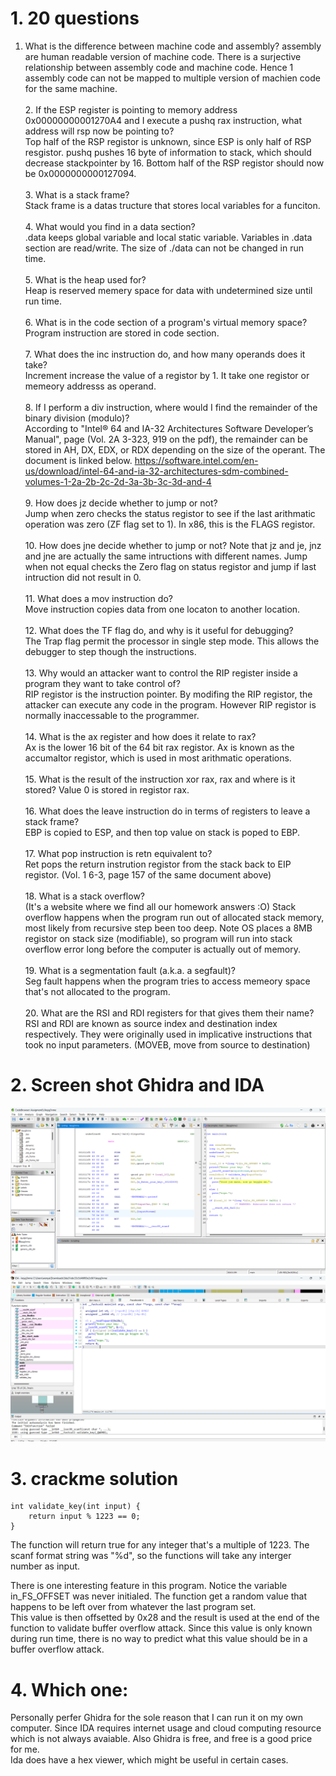 # 1. 20 questions
1. What is the difference between machine code and assembly?
assembly are human readable version of machine code. There is a surjective relationship between assembly code and machine code. Hence 1 assembly code can not be mapped to multiple version of machien code for the same machine.   
<br>2. If the ESP register is pointing to memory address 0x00000000001270A4 and I execute a pushq rax instruction, what address will rsp now be pointing to?  
Top half of the RSP registor is unknown, since ESP is only half of RSP resgistor. pushq pushes 16 byte of information to stack, which should decrease stackpointer by 16. Bottom half of the RSP registor should now be 0x0000000000127094.  
<br>3. What is a stack frame?  
Stack frame is a datas tructure that stores local variables for a funciton.   
<br>4. What would you find in a data section?         
.data keeps global variable and local static variable. Variables in .data section are read/write. The size of ./data can not be changed in run time.                                                                                                        
<br>5. What is the heap used for?    
Heap is reserved memery space for data with undetermined size until run time.                                                                                                                          
<br>6. What is in the code section of a program's virtual memory space?      
Program instruction are stored in code section.                                                                                    
<br>7. What does the inc instruction do, and how many operands does it take?       
Increment increase the value of a registor by 1. It take one registor or memeory addresss as operand.                                                                               
<br>8. If I perform a div instruction, where would I find the remainder of the binary division (modulo)?              
According to "Intel® 64 and IA-32 Architectures Software Developer’s Manual", page (Vol. 2A 3-323, 919 on the pdf), the remainder can be stored in AH, DX, EDX, or RDX depending on the size of the operant. The document is linked below.
https://software.intel.com/en-us/download/intel-64-and-ia-32-architectures-sdm-combined-volumes-1-2a-2b-2c-2d-3a-3b-3c-3d-and-4                                         
<br>9. How does jz decide whether to jump or not?       
Jump when zero checks the status registor to see if the last arithmatic operation was zero (ZF flag set to 1). In x86, this is the FLAGS registor.                                                                                                            
<br>10. How does jne decide whether to jump or not? 
Note that jz and je, jnz and jne are actually the same intructions with different names. Jump when not equal checks the Zero flag on status registor and jump if last intruction did not result in 0.                                                                                                                
<br>11. What does a mov instruction do?   
Move instruction copies data from one locaton to another location.                                                                                                                       
<br>12. What does the TF flag do, and why is it useful for debugging?   
The Trap flag permit the processor in single step mode. This allows the debugger to step though the instructions.                                                                                            
<br>13. Why would an attacker want to control the RIP register inside a program they want to take control of?    
RIP registor is the instruction pointer. By modifing the RIP registor, the attacker can execute any code in the program. However RIP registor is normally inaccessable to the programmer.                                                 
<br>14. What is the ax register and how does it relate to rax?      
Ax is the lower 16 bit of the 64 bit rax registor. Ax is known as the accumaltor registor, which is used in most arithmatic operations.                                                                                               
<br>15. What is the result of the instruction xor rax, rax and where is it stored? 
Value 0 is stored in registor rax.                                                                                
<br>16. What does the leave instruction do in terms of registers to leave a stack frame?   
EBP is copied to ESP, and then top value on stack is poped to EBP.                                                                      
<br>17. What pop instruction is retn equivalent to?     
Ret pops the return instrution registor from the stack back to EIP registor. (Vol. 1 6-3, page 157 of the same document above)                                                                                                        
<br>18. What is a stack overflow?   
(It's a website where we find all our homework answers :O) Stack overflow happens when the program run out of allocated stack memory, most likely from recursive step been too deep. Note OS places a 8MB registor on stack size (modifiable), 
so program will run into stack overflow error long before the computer is actually out of memory.                                                                                                                               
<br>19. What is a segmentation fault (a.k.a. a segfault)?     
Seg fault happens when the program tries to access memeory space that's not allocated to the program.                                                                                                    
<br>20. What are the RSI and RDI registers for that gives them their name?      
RSI and RDI are known as source index and destination index respectively. They were originally used in implicative instructions that took no input parameters. (MOVEB, move from source to destination)                                                                                

# 2. Screen shot Ghidra and IDA
![Ghidra screenshot](/Assigment3/Ghidra.png)
![Ida screenshot](/Assigment3/Ida.png)

# 3. crackme solution
```
int validate_key(int input) {
	return input % 1223 == 0;
}
```
The function will return true for any integer that's a multiple of 1223. 
The scanf format string was "%d", so the functions will take any interger number as input. 

There is one interesting feature in this program. Notice the variable in_FS_OFFSET was never initialed. The function get a random value that happens to be left over from whatever the last program set.  
This value is then offsetted by 0x28 and the result is used at the end of the function to validate buffer overflow attack. Since this value is only known during run time, there is no way to predict what this value should be in a buffer overflow attack.  

# 4. Which one:
Personally perfer Ghidra for the sole reason that I can run it on my own computer. Since IDA requires internet usage and cloud computing resource which is not always avaiable. Also Ghidra is free, and free is a good price for me.   
Ida does have a hex viewer, which might be useful in certain cases. 